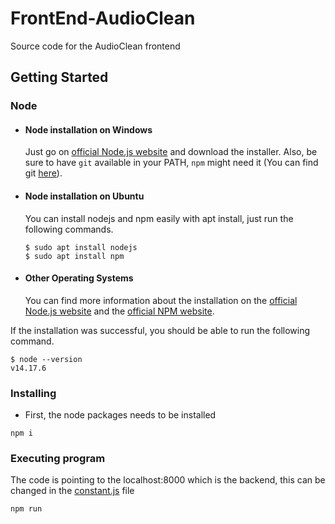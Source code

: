# FrontEnd-AudioClean

Source code for the AudioClean frontend

## Getting Started

### Node
- #### Node installation on Windows

  Just go on [official Node.js website](https://nodejs.org/) and download the installer.
Also, be sure to have `git` available in your PATH, `npm` might need it (You can find git [here](https://git-scm.com/)).

- #### Node installation on Ubuntu

  You can install nodejs and npm easily with apt install, just run the following commands.

      $ sudo apt install nodejs
      $ sudo apt install npm

- #### Other Operating Systems
  You can find more information about the installation on the [official Node.js website](https://nodejs.org/) and the [official NPM website](https://npmjs.org/).

If the installation was successful, you should be able to run the following command.

    $ node --version
    v14.17.6

### Installing

* First, the node packages needs to be installed
```
npm i
```

### Executing program

The code is pointing to the localhost:8000 which is the backend, this can be changed in the [constant.js](https://github.com/nestorcalvo/FrontEnd-AudioClean/blob/master/src/constants.js) file

```
npm run
```


